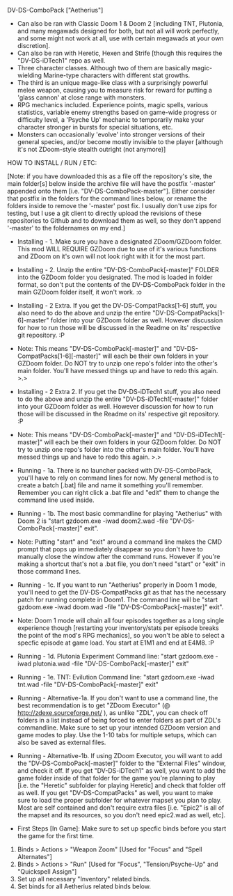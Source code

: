 DV-DS-ComboPack ["Aetherius"]

- Can also be ran with Classic Doom 1 & Doom 2 [including TNT, Plutonia, and many megawads designed for both, but not all will work perfectly, and some might not work at all, use with certain megawads at your own discretion].
- Can also be ran with Heretic, Hexen and Strife [though this requires the "DV-DS-iDTech1" repo as well.
- Three character classes. Although two of them are basically magic-wielding Marine-type characters with different stat growths.
- The third is an unique mage-like class with a surprisingly powerful melee weapon, causing you to measure risk for reward for putting a 'glass cannon' at close range with monsters.
- RPG mechanics included. Experience points, magic spells, various statistics, variable enemy strengths based on game-wide progress or difficulty level, a 'Psyche Up' mechanic to temporarily make your character stronger in bursts for special situations, etc.
- Monsters can occasionally 'evolve' into stronger versions of their general species, and/or become mostly invisible to the player [although it's not ZDoom-style stealth outright (not anymore)]


HOW TO INSTALL / RUN / ETC:

  [Note: if you have downloaded this as a file off the repository's site, the main folder[s] below inside the archive file will have the postfix '-master' appended onto them [i.e. "DV-DS-ComboPack-master"]. Either consider that postfix in the folders for the command lines below, or rename the folders inside to remove the '-master' post fix. I usually don't use zips for testing, but I use a git client to directly upload the revisions of these repositories to Github and to download them as well, so they don't append '-master' to the foldernames on my end.]


 - Installing - 1. Make sure you have a designated ZDoom/GZDoom folder. This mod WILL REQUIRE GZDoom due to use of it's various functions and ZDoom on it's own will not look right with it for the most part.

 - Installing - 2. Unzip the entire "DV-DS-ComboPack[-master]" FOLDER into the GZDoom folder you designated. The mod is loaded in folder format, so don't put the contents of the DV-DS-ComboPack folder in the main GZDoom folder itself, it won't work. :o

 - Installing - 2 Extra. If you get the DV-DS-CompatPacks[1-6] stuff, you also need to do the above and unzip the entire "DV-DS-CompatPacks[1-6]-master" folder into your GZDoom folder as well. However discussion for how to run those will be discussed in the Readme on its' respective git repository. :P
- Note: This means "DV-DS-ComboPack[-master]" and "DV-DS-CompatPacks[1-6][-master]" will each be their own folders in your GZDoom folder. Do NOT try to unzip one repo's folder into the other's main folder. You'll have messed things up and have to redo this again. >.>

 - Installing - 2 Extra 2. If you get the DV-DS-iDTech1 stuff, you also need to do the above and unzip the entire "DV-DS-iDTech1[-master]" folder into your GZDoom folder as well. However discussion for how to run those will be discussed in the Readme on its' respective git repository. :P
- Note: This means "DV-DS-ComboPack[-master]" and "DV-DS-iDTech1[-master]" will each be their own folders in your GZDoom folder. Do NOT try to unzip one repo's folder into the other's main folder. You'll have messed things up and have to redo this again. >.>

 - Running - 1a. There is no launcher packed with DV-DS-ComboPack, you'll have to rely on command lines for now. My general method is to create a batch [.bat] file and name it something you'll remember. Remember you can right click a .bat file and "edit" them to change the command line used inside.

 - Running - 1b. The most basic commandline for playing "Aetherius" with Doom 2 is "start gzdoom.exe -iwad doom2.wad -file "DV-DS-ComboPack[-master]" exit". 
 - Note: Putting "start" and "exit" around a command line makes the CMD prompt that pops up immediately disappear so you don't have to manually close the window after the command runs. However if you're making a shortcut that's not a .bat file, you don't need "start" or "exit" in those command lines.

 - Running - 1c. If you want to run "Aetherius" properly in Doom 1 mode, you'll need to get the DV-DS-CompatPacks git as that has the necessary patch for running complete in Doom1. The command line will be "start gzdoom.exe -iwad doom.wad -file "DV-DS-ComboPack[-master]" exit". 
 - Note: Doom 1 mode will chain all four episodes together as a long single experience though [restarting your inventory/stats per episode breaks the point of the mod's RPG mechanics], so you won't be able to select a specfic episode at game load. You start at E1M1 and end at E4M8. :P

 - Running - 1d. Plutonia Experiment Command line: "start gzdoom.exe -iwad plutonia.wad -file "DV-DS-ComboPack[-master]" exit" 

 - Running - 1e. TNT: Evilution Command line: "start gzdoom.exe -iwad tnt.wad -file "DV-DS-ComboPack[-master]" exit" 
 
 - Running - Alternative-1a. If you don't want to use a command line, the best recommendation is to get "ZDoom Executor" (@ http://zdexe.sourceforge.net/ ), as unlike "ZDL", you can check off folders in a list instead of being forced to enter folders as part of ZDL's commandline. Make sure to set up your intended GZDoom version and game modes to play. Use the 1-10 tabs for multiple setups, which can also be saved as external files.
 
 - Running - Alternative-1b. If using ZDoom Executor, you will want to add the "DV-DS-ComboPack[-master]" folder to the "External Files" window, and check it off. If you get "DV-DS-iDTech1" as well, you want to add the game folder inside of that folder for the game you're planning to play [i.e. the "Heretic" subfolder for playing Heretic] and check that folder off as well. If you get "DV-DS-CompatPacks" as well, you want to make sure to load the proper subfolder for whatever mapset you plan to play. Most are self contained and don't require extra files [i.e. "Epic2" is all of the mapset and its resources, so you don't need epic2.wad as well, etc].
 
  - First Steps [In Game]:
  Make sure to set up specfic binds before you start the game for the first time.
  1. Binds > Actions > "Weapon Zoom" [Used for "Focus" and "Spell Alternates"]
  2. Binds > Actions > "Run" [Used for "Focus", "Tension/Psyche-Up" and "Quickspell Assign"]
  3. Set up all necessary "Inventory" related binds.
  4. Set binds for all Aetherius related binds below.
